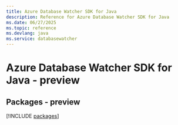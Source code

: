 ```yaml
---
title: Azure Database Watcher SDK for Java
description: Reference for Azure Database Watcher SDK for Java
ms.date: 06/27/2025
ms.topic: reference
ms.devlang: java
ms.service: databasewatcher
---
```

# Azure Database Watcher SDK for Java - preview
## Packages - preview
[!INCLUDE [packages](database-watcher-index.md)]